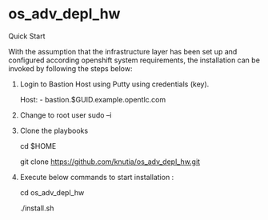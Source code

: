﻿# os_adv_depl_hw

Quick Start

With the assumption that the infrastructure layer has been set up and configured according openshift system requirements, the installation can be invoked by following the steps below:

1.	Login to Bastion Host using Putty using credentials (key).

    Host: - bastion.$GUID.example.opentlc.com

2.	Change to root user
    sudo –i

3.	Clone the playbooks

    cd $HOME
    
    git clone https://github.com/knutia/os_adv_depl_hw.git

4.	Execute below commands to start installation :

	cd os_adv_depl_hw
	
	./install.sh
